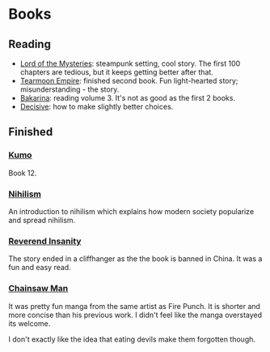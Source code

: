 # Books

## Reading

- [Lord of the Mysteries](https://www.webnovel.com/book/11022733006234505/Lord-of-the-Mysteries): steampunk setting, cool story. The first 100 chapters are tedious, but it keeps getting better after that.
- [Tearmoon Empire](https://www.novelupdates.com/series/tearmoon-empire-story/): finished second book. Fun light-hearted story; misunderstanding - the story.
- [Bakarina](https://www.novelupdates.com/series/i-reincarnated-into-an-otome-game-as-a-villainess-with-only-destruction-flags/): reading volume 3. It's not as good as the first 2 books.
- [Decisive](https://www.amazon.com/Decisive-Make-Better-Choices-Life-ebook): how to make slightly better choices.

## Finished

### [Kumo](https://www.novelupdates.com/series/kumo-desu-ga-nani-ka/)

Book 12.

### [Nihilism](https://www.amazon.com/Nihilism-MIT-Press-Essential-Knowledge/dp/0262537176)

An introduction to nihilism which explains how modern society popularize and spread nihilism.

### [Reverend Insanity](https://www.webnovel.com/book/7996858406002505/Reverend-Insanity)

The story ended in a cliffhanger as the the book is banned in China.
It was a fun and easy read.

### [Chainsaw Man](https://en.wikipedia.org/wiki/Chainsaw_Man)

It was pretty fun manga from the same artist as Fire Punch.
It is shorter and more concise than his previous work.
I didn't feel like the manga overstayed its welcome.

I don't exactly like the idea that eating devils make them forgotten though.
